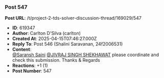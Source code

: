 ### Post 547
**Post URL**: /t/project-2-tds-solver-discussion-thread/169029/547
- **ID**: 619347
- **Author**: Carlton D'Silva (carlton)
- **Created At**: 2025-04-15T07:46:27.000Z
- **Reply To**: Post 546 (Shalini Saravanan, 24f2006531)
- **Content**:  
  <a href="mailto:22f1001123@ds.study.iitm.ac.in">@Saransh Saini</a> <a href="mailto:22f3002542@ds.study.iitm.ac.in">@JIVRAJ SINGH SHEKHAWAT</a> please coordinate and check this submission. Thanks &amp; Regards
- **Reactions**: +1 (1)
- **Post Number**: 547

